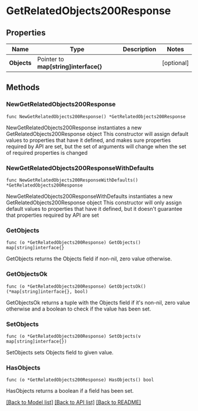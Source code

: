 # GetRelatedObjects200Response

## Properties

Name | Type | Description | Notes
------------ | ------------- | ------------- | -------------
**Objects** | Pointer to **map[string]interface{}** |  | [optional] 

## Methods

### NewGetRelatedObjects200Response

`func NewGetRelatedObjects200Response() *GetRelatedObjects200Response`

NewGetRelatedObjects200Response instantiates a new GetRelatedObjects200Response object
This constructor will assign default values to properties that have it defined,
and makes sure properties required by API are set, but the set of arguments
will change when the set of required properties is changed

### NewGetRelatedObjects200ResponseWithDefaults

`func NewGetRelatedObjects200ResponseWithDefaults() *GetRelatedObjects200Response`

NewGetRelatedObjects200ResponseWithDefaults instantiates a new GetRelatedObjects200Response object
This constructor will only assign default values to properties that have it defined,
but it doesn't guarantee that properties required by API are set

### GetObjects

`func (o *GetRelatedObjects200Response) GetObjects() map[string]interface{}`

GetObjects returns the Objects field if non-nil, zero value otherwise.

### GetObjectsOk

`func (o *GetRelatedObjects200Response) GetObjectsOk() (*map[string]interface{}, bool)`

GetObjectsOk returns a tuple with the Objects field if it's non-nil, zero value otherwise
and a boolean to check if the value has been set.

### SetObjects

`func (o *GetRelatedObjects200Response) SetObjects(v map[string]interface{})`

SetObjects sets Objects field to given value.

### HasObjects

`func (o *GetRelatedObjects200Response) HasObjects() bool`

HasObjects returns a boolean if a field has been set.


[[Back to Model list]](../README.md#documentation-for-models) [[Back to API list]](../README.md#documentation-for-api-endpoints) [[Back to README]](../README.md)


